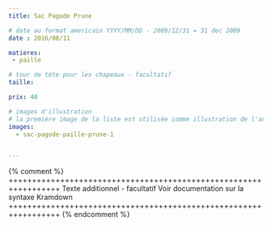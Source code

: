 ```yaml
---
title: Sac Pagode Prune

# date au format americain YYYY/MM/DD - 2009/12/31 = 31 dec 2009
date : 2016/08/11

matieres:
 - paille

# tour de tête pour les chapeaux - facultatif
taille:

prix: 40

# images d'illustration
# la première image de la liste est utilisée comme illustration de l'article dans les pages de listing.
images:
  - sac-pagode-paille-prune-1


---
```

{% comment %} +++++++++++++++++++++++++++++++++++++++++++++++++++++++++++++++++
              Texte additionnel - facultatif
              Voir documentation sur la syntaxe Kramdown
+++++++++++++++++++++++++++++++++++++++++++++++++++++++++++++++++ {% endcomment %}

